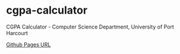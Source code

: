 # cgpa-calculator
CGPA Calculator - Computer Science Department, University of Port Harcourt

[Github Pages URL](https://zeelz.github.io/cgpa)
